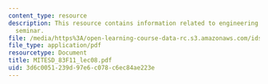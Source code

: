 ```yaml
---
content_type: resource
description: This resource contains information related to engineering systems doctoral
  seminar.
file: /media/https%3A/open-learning-course-data-rc.s3.amazonaws.com/ids-900-doctoral-seminar-in-engineering-systems-fall-2011/3d6c0051239d97e6c078c6ec84ae223e_MITESD_83F11_lec08.pdf
file_type: application/pdf
resourcetype: Document
title: MITESD_83F11_lec08.pdf
uid: 3d6c0051-239d-97e6-c078-c6ec84ae223e
---
```

